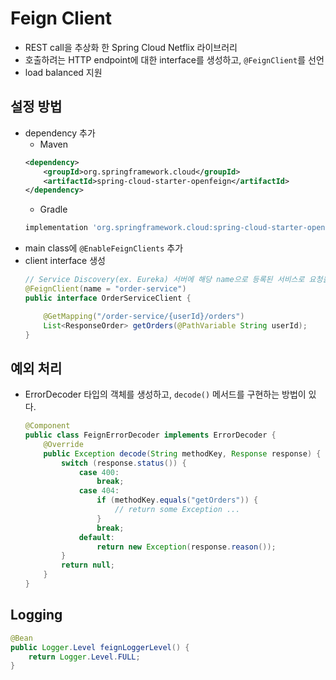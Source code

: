 # Feign Client

- REST call을 추상화 한 Spring Cloud Netflix 라이브러리
- 호출하려는 HTTP endpoint에 대한 interface를 생성하고, `@FeignClient`를 선언
- load balanced 지원

## 설정 방법
- dependency 추가
    - Maven
    ```xml
    <dependency>
        <groupId>org.springframework.cloud</groupId>
        <artifactId>spring-cloud-starter-openfeign</artifactId>
    </dependency>
    ```
    - Gradle
    ```gradle
    implementation 'org.springframework.cloud:spring-cloud-starter-openfeign:3.1.0'
    ```
- main class에 `@EnableFeignClients` 추가
- client interface 생성
    ```java
    // Service Discovery(ex. Eureka) 서버에 해당 name으로 등록된 서비스로 요청을 보낸다
    @FeignClient(name = "order-service")
    public interface OrderServiceClient {

        @GetMapping("/order-service/{userId}/orders")
        List<ResponseOrder> getOrders(@PathVariable String userId);
    }
    ```

## 예외 처리
- ErrorDecoder 타입의 객체를 생성하고, `decode()` 메서드를 구현하는 방법이 있다. 
    ```java
    @Component
    public class FeignErrorDecoder implements ErrorDecoder {
        @Override
        public Exception decode(String methodKey, Response response) {
            switch (response.status()) {
                case 400:
                    break;
                case 404:
                    if (methodKey.equals("getOrders")) {
                        // return some Exception ...
                    }
                    break;
                default:
                    return new Exception(response.reason());
            }
            return null;
        }
    }
    ```

## Logging
```java
@Bean
public Logger.Level feignLoggerLevel() {
    return Logger.Level.FULL;
}

```